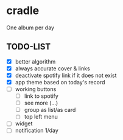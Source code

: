 # cradle

One album per day

## TODO-LIST
- [x] better algorithm
- [x] always accurate cover & links
- [x] deactivate spotify link if it does not exist
- [x] app theme based on today's record
- [ ] working buttons
  - [ ] link to spotify
  - [ ] see more (...)
  - [ ] group as list/as card
  - [ ] top left menu
- [ ] widget
- [ ] notification 1/day
